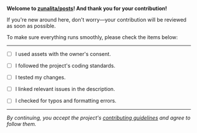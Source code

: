 **Welcome to [zunalita/posts](https://github.com/zunalita/posts)! And thank you for your contribution!**

If you're new around here, don't worry—your contribution will be reviewed as soon as possible.

To make sure everything runs smoothly, please check the items below:

---
- [ ] I used assets with the owner's consent.
      
- [ ] I followed the project's coding standards.
      
- [ ] I tested my changes.
      
- [ ] I linked relevant issues in the description.
      
- [ ] I checked for typos and formatting errors.
---

*By continuing, you accept the project's [contributing guidelines](/contributing.md) and agree to follow them.*
